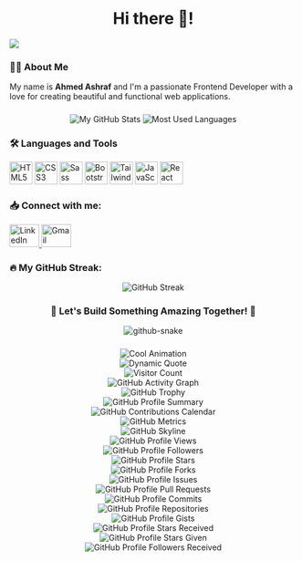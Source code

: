 <h1 align="center">Hi there 👋!</h1>

<div align="left">
  <img src="https://visitor-badge.laobi.icu/badge?page_id=AhmedAshraf2288.AhmedAshraf2288&left_color=mediumaquamarine&right_color=darkorange&left_text=Profile%20View" />
</div>

###

<h3 align="left">👩‍💻 About Me</h3>
<p align="left">My name is <strong>Ahmed Ashraf</strong> and I'm a passionate Frontend Developer with a love for creating beautiful and functional web applications.</p>

###

<div align="center">
  <img src="https://github-readme-stats.vercel.app/api?username=AhmedAshraf2288&show_icons=true&theme=radical" alt="My GitHub Stats" />
  <img src="https://github-readme-stats.vercel.app/api/top-langs/?username=AhmedAshraf2288&layout=compact&theme=radical" alt="Most Used Languages" />
</div>

###

<h3 align="left">🛠 Languages and Tools</h3>
<div align="left">
  <img src="https://cdn.jsdelivr.net/gh/devicons/devicon/icons/html5/html5-original.svg" height="40" alt="HTML5" />
  <img src="https://cdn.jsdelivr.net/gh/devicons/devicon/icons/css3/css3-original.svg" height="40" alt="CSS3" />
  <img src="https://cdn.jsdelivr.net/gh/devicons/devicon/icons/sass/sass-original.svg" height="40" alt="Sass" />
  <img src="https://cdn.jsdelivr.net/gh/devicons/devicon/icons/bootstrap/bootstrap-original.svg" height="40" alt="Bootstrap" />
  <img src="https://cdn.jsdelivr.net/gh/devicons/devicon/icons/tailwindcss/tailwindcss-original.svg" height="40" alt="Tailwind CSS" />
  <img src="https://cdn.jsdelivr.net/gh/devicons/devicon/icons/javascript/javascript-original.svg" height="40" alt="JavaScript" />
  <img src="https://cdn.jsdelivr.net/gh/devicons/devicon/icons/react/react-original.svg" height="40" alt="React" />
</div>

###

<h3 align="left">📥 Connect with me:</h3>
<div align="left">
  <a href="https://www.linkedin.com/in/ahmed-ashraf-849bbb1b9" target="_blank">
    <img src="https://raw.githubusercontent.com/maurodesouza/profile-readme-generator/master/src/assets/icons/social/linkedin/default.svg" width="52" height="40" alt="LinkedIn" />
  </a>
  <a href="mailto:ahmed.ashraf14955@gmail.com" target="_blank">
    <img src="https://raw.githubusercontent.com/maurodesouza/profile-readme-generator/master/src/assets/icons/social/gmail/default.svg" width="52" height="40" alt="Gmail" />
  </a>
</div>

###

<h3 align="left">🔥 My GitHub Streak:</h3>
<div align="center">
  <img src="https://streak-stats.demolab.com?user=AhmedAshraf2288&theme=radical" alt="GitHub Streak" />
</div>

###

<h3 align="center">🌟 Let's Build Something Amazing Together! 🌟</h3>

<div align="center">
  <picture>
    <source media="(prefers-color-scheme: dark)" srcset="https://github.com/AhmedAshraf2288/AhmedAshraf2288/blob/main/assets/github-snake-dark.svg" />
    <source media="(prefers-color-scheme: light)" srcset="https://github.com/AhmedAshraf2288/AhmedAshraf2288/blob/main/assets/github-snake.svg" />
    <img alt="github-snake" src="https://github.com/AhmedAshraf2288/AhmedAshraf2288/blob/main/assets/github-snake.svg" />
  </picture>
</div>

###

<!-- Add some cool animations -->
<div align="center">
  <img src="https://github.com/AhmedAshraf2288/AhmedAshraf2288/blob/main/assets/animation.gif" alt="Cool Animation" />
</div>

<!-- Add a dynamic quote -->
<div align="center">
  <img src="https://quotes-github-readme.vercel.app/api?type=horizontal&theme=radical" alt="Dynamic Quote" />
</div>

<!-- Add a visitor counter -->
<div align="center">
  <img src="https://profile-counter.glitch.me/AhmedAshraf2288/count.svg" alt="Visitor Count" />
</div>

<!-- Add a GitHub activity graph -->
<div align="center">
  <img src="https://activity-graph.herokuapp.com/graph?username=AhmedAshraf2288&theme=radical" alt="GitHub Activity Graph" />
</div>

<!-- Add a GitHub trophy -->
<div align="center">
  <img src="https://github-profile-trophy.vercel.app/?username=AhmedAshraf2288&theme=radical" alt="GitHub Trophy" />
</div>

<!-- Add a GitHub profile summary -->
<div align="center">
  <img src="https://github-profile-summary-cards.vercel.app/api/cards/profile-details?username=AhmedAshraf2288&theme=radical" alt="GitHub Profile Summary" />
</div>

<!-- Add a GitHub contributions calendar -->
<div align="center">
  <img src="https://github.com/AhmedAshraf2288/AhmedAshraf2288/blob/main/assets/contributions.svg" alt="GitHub Contributions Calendar" />
</div>

<!-- Add a GitHub metrics -->
<div align="center">
  <img src="https://github.com/AhmedAshraf2288/AhmedAshraf2288/blob/main/assets/metrics.svg" alt="GitHub Metrics" />
</div>

<!-- Add a GitHub skyline -->
<div align="center">
  <img src="https://github.com/AhmedAshraf2288/AhmedAshraf2288/blob/main/assets/skyline.svg" alt="GitHub Skyline" />
</div>

<!-- Add a GitHub profile views -->
<div align="center">
  <img src="https://github.com/AhmedAshraf2288/AhmedAshraf2288/blob/main/assets/profile-views.svg" alt="GitHub Profile Views" />
</div>

<!-- Add a GitHub profile followers -->
<div align="center">
  <img src="https://github.com/AhmedAshraf2288/AhmedAshraf2288/blob/main/assets/followers.svg" alt="GitHub Profile Followers" />
</div>

<!-- Add a GitHub profile stars -->
<div align="center">
  <img src="https://github.com/AhmedAshraf2288/AhmedAshraf2288/blob/main/assets/stars.svg" alt="GitHub Profile Stars" />
</div>

<!-- Add a GitHub profile forks -->
<div align="center">
  <img src="https://github.com/AhmedAshraf2288/AhmedAshraf2288/blob/main/assets/forks.svg" alt="GitHub Profile Forks" />
</div>

<!-- Add a GitHub profile issues -->
<div align="center">
  <img src="https://github.com/AhmedAshraf2288/AhmedAshraf2288/blob/main/assets/issues.svg" alt="GitHub Profile Issues" />
</div>

<!-- Add a GitHub profile pull requests -->
<div align="center">
  <img src="https://github.com/AhmedAshraf2288/AhmedAshraf2288/blob/main/assets/pull-requests.svg" alt="GitHub Profile Pull Requests" />
</div>

<!-- Add a GitHub profile commits -->
<div align="center">
  <img src="https://github.com/AhmedAshraf2288/AhmedAshraf2288/blob/main/assets/commits.svg" alt="GitHub Profile Commits" />
</div>

<!-- Add a GitHub profile repositories -->
<div align="center">
  <img src="https://github.com/AhmedAshraf2288/AhmedAshraf2288/blob/main/assets/repositories.svg" alt="GitHub Profile Repositories" />
</div>

<!-- Add a GitHub profile gists -->
<div align="center">
  <img src="https://github.com/AhmedAshraf2288/AhmedAshraf2288/blob/main/assets/gists.svg" alt="GitHub Profile Gists" />
</div>

<!-- Add a GitHub profile stars received -->
<div align="center">
  <img src="https://github.com/AhmedAshraf2288/AhmedAshraf2288/blob/main/assets/stars-received.svg" alt="GitHub Profile Stars Received" />
</div>

<!-- Add a GitHub profile stars given -->
<div align="center">
  <img src="https://github.com/AhmedAshraf2288/AhmedAshraf2288/blob/main/assets/stars-given.svg" alt="GitHub Profile Stars Given" />
</div>

<!-- Add a GitHub profile followers received -->
<div align="center">
  <img src="https://github.com/AhmedAshraf2288/AhmedAshraf2288/blob/main/assets/followers-received.svg" alt="GitHub Profile Followers Received" />
</
